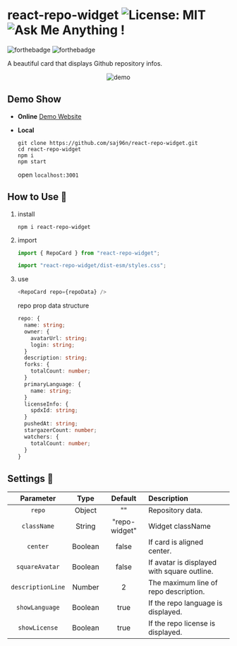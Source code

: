 # react-repo-widget ![License: MIT](https://img.shields.io/badge/License-MIT-blue.svg) ![Ask Me Anything !](https://img.shields.io/badge/Ask%20me-anything-pink.svg)

![forthebadge](https://forthebadge.com/images/badges/made-with-typescript.svg)
![forthebadge](https://forthebadge.com/images/badges/powered-by-coffee.svg)

A beautiful card that displays Github repository infos.

<p align="center"><img src="docs/demo.png" alt="demo"></p>

## Demo Show

- **Online** [Demo Website](https://saj96n.github.io/react-repo-widget/)

- **Local**

  ```shell
  git clone https://github.com/saj96n/react-repo-widget.git
  cd react-repo-widget
  npm i
  npm start
  ```

  open `localhost:3001`

## How to Use 🍕

1. install

   ```shell
   npm i react-repo-widget
   ```

1. import

   ```javascript
   import { RepoCard } from "react-repo-widget";
   
   import "react-repo-widget/dist-esm/styles.css";
   ```

1. use
   ```javascript
   <RepoCard repo={repoData} />
   ```
   repo prop data structure
   ```ts
   repo: {
     name: string;
     owner: {
       avatarUrl: string;
       login: string;
     }
     description: string;
     forks: {
       totalCount: number;
     }
     primaryLanguage: {
       name: string;
     }
     licenseInfo: {
       spdxId: string;
     }
     pushedAt: string;
     stargazerCount: number;
     watchers: {
       totalCount: number;
     }
   }
   ```

## Settings 🔨

|     Parameter     |  Type   |    Default    | Description                                 |
| :---------------: | :-----: | :-----------: | :------------------------------------------ |
|      `repo`       | Object  |      ""       | Repository data.                            |
|    `className`    | String  | "repo-widget" | Widget className                            |
|     `center`      | Boolean |     false     | If card is aligned center.                  |
|  `squareAvatar`   | Boolean |     false     | If avatar is displayed with square outline. |
| `descriptionLine` | Number  |       2       | The maximum line of repo description.       |
|  `showLanguage`   | Boolean |     true      | If the repo language is displayed.          |
|   `showLicense`   | Boolean |     true      | If the repo license is displayed.           |
